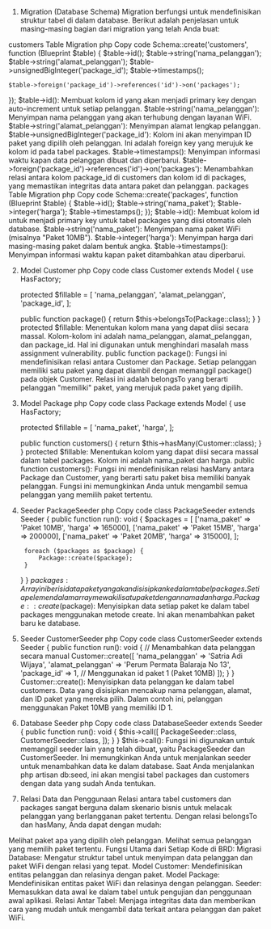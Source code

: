 1. Migration (Database Schema)
Migration berfungsi untuk mendefinisikan struktur tabel di dalam database. Berikut adalah penjelasan untuk masing-masing bagian dari migration yang telah Anda buat:

customers Table Migration
php
Copy code
Schema::create('customers', function (Blueprint $table) {
    $table->id();
    $table->string('nama_pelanggan');
    $table->string('alamat_pelanggan');
    $table->unsignedBigInteger('package_id');
    $table->timestamps();

    $table->foreign('package_id')->references('id')->on('packages');
});
$table->id(): Membuat kolom id yang akan menjadi primary key dengan auto-increment untuk setiap pelanggan.
$table->string('nama_pelanggan'): Menyimpan nama pelanggan yang akan terhubung dengan layanan WiFi.
$table->string('alamat_pelanggan'): Menyimpan alamat lengkap pelanggan.
$table->unsignedBigInteger('package_id'): Kolom ini akan menyimpan ID paket yang dipilih oleh pelanggan. Ini adalah foreign key yang merujuk ke kolom id pada tabel packages.
$table->timestamps(): Menyimpan informasi waktu kapan data pelanggan dibuat dan diperbarui.
$table->foreign('package_id')->references('id')->on('packages'): Menambahkan relasi antara kolom package_id di customers dan kolom id di packages, yang memastikan integritas data antara paket dan pelanggan.
packages Table Migration
php
Copy code
Schema::create('packages', function (Blueprint $table) {
    $table->id();
    $table->string('nama_paket');
    $table->integer('harga');
    $table->timestamps();
});
$table->id(): Membuat kolom id untuk menjadi primary key untuk tabel packages yang diisi otomatis oleh database.
$table->string('nama_paket'): Menyimpan nama paket WiFi (misalnya "Paket 10MB").
$table->integer('harga'): Menyimpan harga dari masing-masing paket dalam bentuk angka.
$table->timestamps(): Menyimpan informasi waktu kapan paket ditambahkan atau diperbarui.

2. Model Customer
php
Copy code
class Customer extends Model
{
    use HasFactory;

    protected $fillable = [
        'nama_pelanggan',
        'alamat_pelanggan',
        'package_id',
    ];

    public function package()
    {
        return $this->belongsTo(Package::class);
    }
}
protected $fillable: Menentukan kolom mana yang dapat diisi secara massal. Kolom-kolom ini adalah nama_pelanggan, alamat_pelanggan, dan package_id. Hal ini digunakan untuk menghindari masalah mass assignment vulnerability.
public function package(): Fungsi ini mendefinisikan relasi antara Customer dan Package. Setiap pelanggan memiliki satu paket yang dapat diambil dengan memanggil package() pada objek Customer. Relasi ini adalah belongsTo yang berarti pelanggan "memiliki" paket, yang merujuk pada paket yang dipilih.

3. Model Package
php
Copy code
class Package extends Model
{
    use HasFactory;

    protected $fillable = [
        'nama_paket',
        'harga',
    ];

    public function customers()
    {
        return $this->hasMany(Customer::class);
    }
}
protected $fillable: Menentukan kolom yang dapat diisi secara massal dalam tabel packages. Kolom ini adalah nama_paket dan harga.
public function customers(): Fungsi ini mendefinisikan relasi hasMany antara Package dan Customer, yang berarti satu paket bisa memiliki banyak pelanggan. Fungsi ini memungkinkan Anda untuk mengambil semua pelanggan yang memilih paket tertentu.

4. Seeder PackageSeeder
php
Copy code
class PackageSeeder extends Seeder
{
    public function run(): void
    {
        $packages = [
            ['nama_paket' => 'Paket 10MB', 'harga' => 165000],
            ['nama_paket' => 'Paket 15MB', 'harga' => 200000],
            ['nama_paket' => 'Paket 20MB', 'harga' => 315000],
        ];

        foreach ($packages as $package) {
            Package::create($package);
        }
    }
}
$packages: Array ini berisi data paket yang akan disisipkan ke dalam tabel packages. Setiap elemen dalam array mewakili satu paket dengan nama dan harga.
Package::create($package): Menyisipkan data setiap paket ke dalam tabel packages menggunakan metode create. Ini akan menambahkan paket baru ke database.

5. Seeder CustomerSeeder
php
Copy code
class CustomerSeeder extends Seeder
{
    public function run(): void
    {
        // Menambahkan data pelanggan secara manual
        Customer::create([
            'nama_pelanggan' => 'Satria Adi Wijaya',
            'alamat_pelanggan' => 'Perum Permata Balaraja No 13',
            'package_id' => 1,  // Menggunakan id paket 1 (Paket 10MB)
        ]);
    }
}
Customer::create(): Menyisipkan data pelanggan ke dalam tabel customers. Data yang disisipkan mencakup nama pelanggan, alamat, dan ID paket yang mereka pilih. Dalam contoh ini, pelanggan menggunakan Paket 10MB yang memiliki ID 1.

6. Database Seeder
php
Copy code
class DatabaseSeeder extends Seeder
{
    public function run(): void
    {
        $this->call([
            PackageSeeder::class,
            CustomerSeeder::class,
        ]);
    }
}
$this->call(): Fungsi ini digunakan untuk memanggil seeder lain yang telah dibuat, yaitu PackageSeeder dan CustomerSeeder. Ini memungkinkan Anda untuk menjalankan seeder untuk menambahkan data ke dalam database. Saat Anda menjalankan php artisan db:seed, ini akan mengisi tabel packages dan customers dengan data yang sudah Anda tentukan.

7. Relasi Data dan Penggunaan
Relasi antara tabel customers dan packages sangat berguna dalam skenario bisnis untuk melacak pelanggan yang berlangganan paket tertentu. Dengan relasi belongsTo dan hasMany, Anda dapat dengan mudah:

Melihat paket apa yang dipilih oleh pelanggan.
Melihat semua pelanggan yang memilih paket tertentu.
Fungsi Utama dari Setiap Kode di BRD:
Migrasi Database: Mengatur struktur tabel untuk menyimpan data pelanggan dan paket WiFi dengan relasi yang tepat.
Model Customer: Mendefinisikan entitas pelanggan dan relasinya dengan paket.
Model Package: Mendefinisikan entitas paket WiFi dan relasinya dengan pelanggan.
Seeder: Memasukkan data awal ke dalam tabel untuk pengujian dan penggunaan awal aplikasi.
Relasi Antar Tabel: Menjaga integritas data dan memberikan cara yang mudah untuk mengambil data terkait antara pelanggan dan paket WiFi.